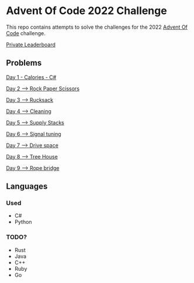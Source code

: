 # Advent Of Code 2022 Challenge

This repo contains attempts to solve the challenges for the 2022 [Advent Of Code](https://adventofcode.com/2022) challenge.

[Private Leaderboard](https://adventofcode.com/2022/leaderboard/private/view/2272611)

## Problems

[Day 1 - Calories - C#](day1/csharp)

[Day 2 --> Rock Paper Scissors](day2)

[Day 3 --> Rucksack](day3)

[Day 4 --> Cleaning](day4)

[Day 5 --> Supply Stacks](day5)

[Day 6 --> Signal tuning](day6)

[Day 7 --> Drive space](day7)

[Day 8 --> Tree House](day8)

[Day 9 --> Rope bridge](day9)

## Languages

### Used

- C#
- Python

### TODO?

- Rust
- Java
- C++
- Ruby
- Go
